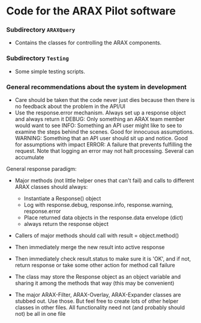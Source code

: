 # Code for the ARAX Pilot software 

### Subdirectory `ARAXQuery`

- Contains the classes for controlling the ARAX components.

### Subdirectory `Testing`

- Some simple testing scripts.

### General recommendations about the system in development

- Care should be taken that the code never just dies because then there is no feedback about the problem in the API/UI
- Use the response.error mechanism. Always set up a response object and always return it
    DEBUG: Only something an ARAX team member would want to see
    INFO: Something an API user might like to see to examine the steps behind the scenes. Good for innocuous assumptions.
    WARNING: Something that an API user should sit up and notice. Good for assumptions with impact
    ERROR: A failure that prevents fulfilling the request. Note that logging an error may not halt processing. Several can accumulate

General response paradigm:
- Major methods (not little helper ones that can't fail) and calls to different ARAX classes should always:
	- Instantiate a Response() object
	- Log with response.debug, response.info, response.warning, response.error
	- Place returned data objects in the response.data envelope (dict)
	- always return the response object
- Callers of major methods should call with result = object.method()
- Then immediately merge the new result into active response
- Then immediately check result.status to make sure it is 'OK', and if not, return response or take some other action for method call failure

- The class may store the Response object as an object variable and sharing it among the methods that way (this may be convenient)

- The major ARAX-Filter, ARAX-Overlay, ARAX-Expander classes are stubbed out. Use those. But feel free to create lots of
  other helper classes in other files. All functionality need not (and probably should not) be all in one file
